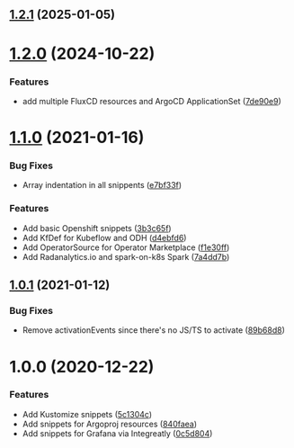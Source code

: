 ## [1.2.1](https://github.com/tumido/crd-snippets/compare/v1.2.0...v1.2.1) (2025-01-05)

# [1.2.0](https://github.com/tumido/crd-snippets/compare/v1.1.0...v1.2.0) (2024-10-22)


### Features

* add multiple FluxCD resources and ArgoCD ApplicationSet ([7de90e9](https://github.com/tumido/crd-snippets/commit/7de90e9ac9f43c21edc661bd4dea3c14b98b9527))

# [1.1.0](https://github.com/tumido/crd-snippets/compare/v1.0.1...v1.1.0) (2021-01-16)


### Bug Fixes

* Array indentation in all snippents ([e7bf33f](https://github.com/tumido/crd-snippets/commit/e7bf33fef68096fc1cf813d57da3e7da4da885cf))


### Features

* Add basic Openshift snippets ([3b3c65f](https://github.com/tumido/crd-snippets/commit/3b3c65f3f1b671d5e65b471dac27c38554da3783))
* Add KfDef for Kubeflow and ODH ([d4ebfd6](https://github.com/tumido/crd-snippets/commit/d4ebfd63cb38e309286bb6fd125fea2585227f12))
* Add OperatorSource for Operator Marketplace ([f1e30ff](https://github.com/tumido/crd-snippets/commit/f1e30ff8a77753d049f7bddacad49192ecfb1de6))
* Add Radanalytics.io and spark-on-k8s Spark ([7a4dd7b](https://github.com/tumido/crd-snippets/commit/7a4dd7b5804d5f7cbcb70549bde879fe3fef13c1))

## [1.0.1](https://github.com/tumido/crd-snippets/compare/v1.0.0...v1.0.1) (2021-01-12)


### Bug Fixes

* Remove activationEvents since there's no JS/TS to activate ([89b68d8](https://github.com/tumido/crd-snippets/commit/89b68d8577d7a1cf080af2d049e26e7f16fb44ca))

# 1.0.0 (2020-12-22)


### Features

* Add Kustomize snippets ([5c1304c](https://github.com/tumido/crd-snippets/commit/5c1304ce513f45567c8e59ccb3f27061d09eb1ec))
* Add snippets for Argoproj resources ([840faea](https://github.com/tumido/crd-snippets/commit/840faeaf92a785ccf285ea8d87c86f6183dbc789))
* Add snippets for Grafana via Integreatly ([0c5d804](https://github.com/tumido/crd-snippets/commit/0c5d8049a316fb01944bbd69e6d1c3ccc380208d))

